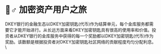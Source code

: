 # 🙋♂ 加密资产用户之旅

DKEY银行的金融生态以DKEY加密钥匙(代币)作为结算单元，每个金库服务都需要它才能开始进行。从长远方面来看DKEY加密钥匙具有很高的使用率和价值。投资者从DKEY银行的金库服务中获得的每一个奖励都以DKEY加密钥匙(代币)作为奖励。该数额是根据投资者对DKEY加密钥匙社区网络的贡献程度均匀分配利息。\
